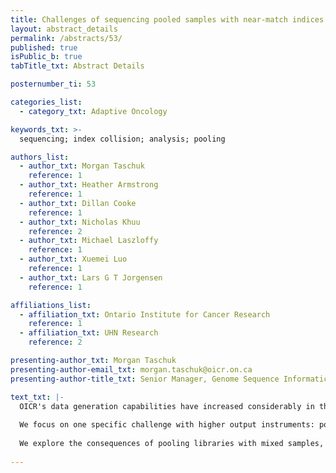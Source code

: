```yaml
---
title: Challenges of sequencing pooled samples with near-match indices
layout: abstract_details
permalink: /abstracts/53/
published: true
isPublic_b: true
tabTitle_txt: Abstract Details

posternumber_ti: 53

categories_list: 
  - category_txt: Adaptive Oncology

keywords_txt: >-
  sequencing; index collision; analysis; pooling

authors_list:
  - author_txt: Morgan Taschuk
    reference: 1
  - author_txt: Heather Armstrong
    reference: 1
  - author_txt: Dillan Cooke
    reference: 1 
  - author_txt: Nicholas Khuu
    reference: 2
  - author_txt: Michael Laszloffy
    reference: 1
  - author_txt: Xuemei Luo
    reference: 1
  - author_txt: Lars G T Jorgensen
    reference: 1

affiliations_list:
  - affiliation_txt: Ontario Institute for Cancer Research
    reference: 1
  - affiliation_txt: UHN Research
    reference: 2

presenting-author_txt: Morgan Taschuk
presenting-author-email_txt: morgan.taschuk@oicr.on.ca
presenting-author-title_txt: Senior Manager, Genome Sequence Informatics, Adaptive Oncology, Ontario Institute for Cancer Research

text_txt: |-
  OICR's data generation capabilities have increased considerably in the past decade. The Illumina HiSeq 2500, previously a best-in-class high-output sequencing instrument, could produce 4 billion reads per run of 8 lanes, whereas the Illumina NovaSeq 6000 can now produce 20 billion reads in 4 lanes. This increase in sequencing output allows us to process more samples in a shorter amount of time, but also presents a number of challenges in terms of sample throughput and pooling.
  
  We focus on one specific challenge with higher output instruments: pooling samples from different projects and kits may result in collisions between the library indices used to distinguish samples. OICR performs a great deal of custom work, with varying sequencing types, library preparation techniques, and tissues, and pooling these together runs the risk of index collision. Index collision is when reads from two different samples can be mis-assigned to each other based on index similarity and demultiplexing parameters. This problem can become further complicated by mixing single and dual index libraries or a variety of index lengths.
  
  We explore the consequences of pooling libraries with mixed samples, describe some of the steps we take to optimize these pools, and potential solutions to 'rescue' samples from near-match situations. Our aim is to ensure that pooling does not compromise the data generated while maximizing the use of the instrument.
 
---
```

